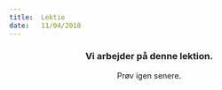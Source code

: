 ```yaml
---
title:  Lektie
date:   11/04/2018
---
```


### <center>Vi arbejder på denne lektion.</center>
<center>Prøv igen senere.</center>